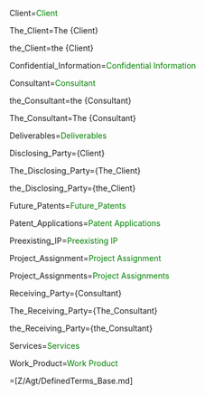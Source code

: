 Client=<font color="green">Client</font>

The_Client=The {Client}

the_Client=the {Client}

Confidential_Information=<font color="green">Confidential Information</font>

Consultant=<font color="green">Consultant</font>

the_Consultant=the {Consultant}

The_Consultant=The {Consultant}

Deliverables=<font color="green">Deliverables</font>

Disclosing_Party={Client}

The_Disclosing_Party={The_Client}

the_Disclosing_Party={the_Client}

Future_Patents=<font color="green">Future_Patents</font>

Patent_Applications=<font color="green">Patent Applications</font>

Preexisting_IP=<font color="green">Preexisting IP</font>

Project_Assignment=<font color="green">Project Assignment</font>

Project_Assignments=<font color="green">Project Assignments</font>

Receiving_Party={Consultant}

The_Receiving_Party={The_Consultant}

the_Receiving_Party={the_Consultant}

Services=<font color="green">Services</font>

Work_Product=<font color="green">Work Product</font>

=[Z/Agt/DefinedTerms_Base.md]
